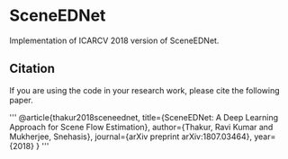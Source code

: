 # SceneEDNet
Implementation of ICARCV 2018 version of SceneEDNet.

## Citation
If you are using the code in your research work, please cite the following paper.

'''
@article{thakur2018sceneednet,
  title={SceneEDNet: A Deep Learning Approach for Scene Flow Estimation},
  author={Thakur, Ravi Kumar and Mukherjee, Snehasis},
  journal={arXiv preprint arXiv:1807.03464},
  year={2018}
}
'''
